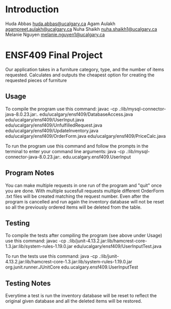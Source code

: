 # Introduction
Huda Abbas huda.abbas@ucalgary.ca
Agam Aulakh agampreet.aulakh@ucalgary.ca
Nuha Shaikh nuha.shaikh1@ucalgary.ca
Melanie Nguyen melanie.nguyen1@ucalgary.ca

# ENSF409 Final Project
Our application takes in a furniture category, type, and the number of items requested. Calculates and outputs the cheapest option for creating the requested pieces of furniture

## Usage
To compile the program use this command:
    javac -cp .:lib/mysql-connector-java-8.0.23.jar:. edu/ucalgary/ensf409/DatabaseAccess.java edu/ucalgary/ensf409/UserInput.java edu/ucalgary/ensf409/UnfulfilledRequest.java edu/ucalgary/ensf409/UpdateInventory.java edu/ucalgary/ensf409/OrderForm.java edu/ucalgary/ensf409/PriceCalc.java
    
To run the program use this command and follow the prompts in the terminal to enter your command line arguments:
    java -cp .:lib/mysql-connector-java-8.0.23.jar:. edu.ucalgary.ensf409.UserInput

## Program Notes
You can make multiple requests in one run of the program and "quit" once you are done. With multiple sucesfull requests multiple different OrderForm .txt files will be created matching the request number. Even after the program is cancelled and run again the inventory database will not be reset so all the previously ordered items will be deleted from the table. 

## Testing
To compile the tests after compiling the program (see above under Usage) use this command:
    javac -cp .:lib/junit-4.13.2.jar:lib/hamcrest-core-1.3.jar:lib/system-rules-1.19.0.jar edu/ucalgary/ensf409/UserInputTest.java

To run the tests use this command:
    java -cp .:lib/junit-4.13.2.jar:lib/hamcrest-core-1.3.jar:lib/system-rules-1.19.0.jar org.junit.runner.JUnitCore edu.ucalgary.ensf409.UserInputTest

## Testing Notes
Everytime a test is run the inventory database will be reset to reflect the original given database and all the deleted items will be restored.
